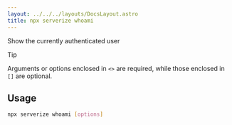 ```yaml
---
layout: ../../../layouts/DocsLayout.astro
title: npx serverize whoami
---
```

Show the currently authenticated user
> [!TIP]
> Arguments or options enclosed in `<>` are required, while those enclosed in `[]` are optional.
 
## Usage
```sh frame="none"
npx serverize whoami [options]
```